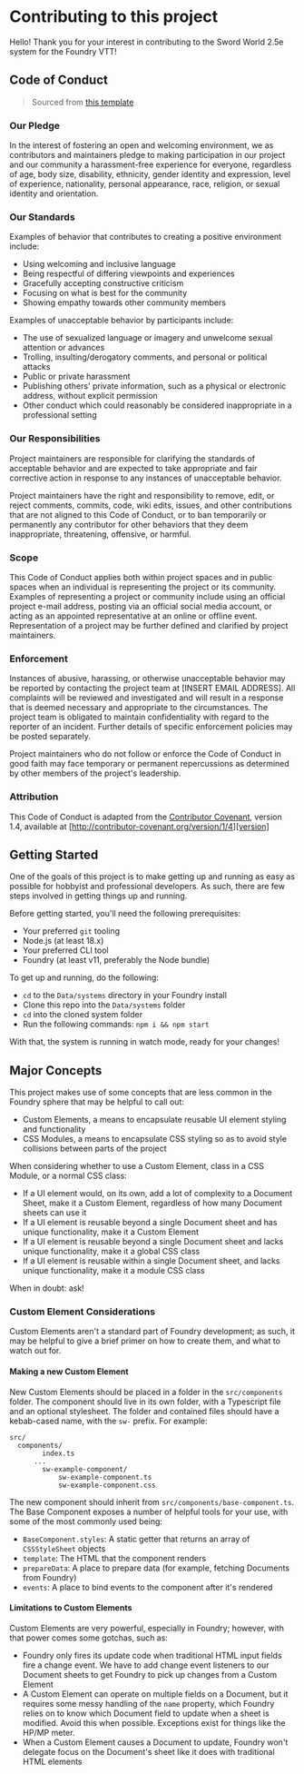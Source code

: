 # Contributing to this project
Hello! Thank you for your interest in contributing to the Sword World 2.5e system for the Foundry VTT! 

## Code of Conduct
> Sourced from [this template](https://gist.github.com/PurpleBooth/b24679402957c63ec426)

### Our Pledge

In the interest of fostering an open and welcoming environment, we as
contributors and maintainers pledge to making participation in our project and
our community a harassment-free experience for everyone, regardless of age, body
size, disability, ethnicity, gender identity and expression, level of experience,
nationality, personal appearance, race, religion, or sexual identity and
orientation.

### Our Standards

Examples of behavior that contributes to creating a positive environment
include:

* Using welcoming and inclusive language
* Being respectful of differing viewpoints and experiences
* Gracefully accepting constructive criticism
* Focusing on what is best for the community
* Showing empathy towards other community members

Examples of unacceptable behavior by participants include:

* The use of sexualized language or imagery and unwelcome sexual attention or
advances
* Trolling, insulting/derogatory comments, and personal or political attacks
* Public or private harassment
* Publishing others' private information, such as a physical or electronic
  address, without explicit permission
* Other conduct which could reasonably be considered inappropriate in a
  professional setting

### Our Responsibilities

Project maintainers are responsible for clarifying the standards of acceptable
behavior and are expected to take appropriate and fair corrective action in
response to any instances of unacceptable behavior.

Project maintainers have the right and responsibility to remove, edit, or
reject comments, commits, code, wiki edits, issues, and other contributions
that are not aligned to this Code of Conduct, or to ban temporarily or
permanently any contributor for other behaviors that they deem inappropriate,
threatening, offensive, or harmful.

### Scope

This Code of Conduct applies both within project spaces and in public spaces
when an individual is representing the project or its community. Examples of
representing a project or community include using an official project e-mail
address, posting via an official social media account, or acting as an appointed
representative at an online or offline event. Representation of a project may be
further defined and clarified by project maintainers.

### Enforcement

Instances of abusive, harassing, or otherwise unacceptable behavior may be
reported by contacting the project team at [INSERT EMAIL ADDRESS]. All
complaints will be reviewed and investigated and will result in a response that
is deemed necessary and appropriate to the circumstances. The project team is
obligated to maintain confidentiality with regard to the reporter of an incident.
Further details of specific enforcement policies may be posted separately.

Project maintainers who do not follow or enforce the Code of Conduct in good
faith may face temporary or permanent repercussions as determined by other
members of the project's leadership.

### Attribution

This Code of Conduct is adapted from the [Contributor Covenant][homepage], version 1.4,
available at [http://contributor-covenant.org/version/1/4][version]

[homepage]: http://contributor-covenant.org
[version]: http://contributor-covenant.org/version/1/4/

## Getting Started
One of the goals of this project is to make getting up and running as easy as possible for
hobbyist and professional developers. As such, there are few steps involved in getting things
up and running.

Before getting started, you'll need the following prerequisites:
- Your preferred `git` tooling
- Node.js (at least 18.x)
- Your preferred CLI tool
- Foundry (at least v11, preferably the Node bundle)

To get up and running, do the following:
- `cd` to the `Data/systems` directory in your Foundry install
- Clone this repo into the `Data/systems` folder
- `cd` into the cloned system folder
- Run the following commands: `npm i && npm start`

With that, the system is running in watch mode, ready for your changes!

## Major Concepts
This project makes use of some concepts that are less common in the Foundry sphere
that may be helpful to call out:
- Custom Elements, a means to encapsulate reusable UI element styling and functionality
- CSS Modules, a means to encapsulate CSS styling so as to avoid style collisions between
	parts of the project

When considering whether to use a Custom Element, class in a CSS Module, or a normal CSS class:
- If a UI element would, on its own, add a lot of complexity to a Document Sheet,
	make it a Custom Element, regardless of how many Document sheets can use it
- If a UI element is reusable beyond a single Document sheet and has unique
	functionality, make it a Custom Element
- If a UI element is reusable beyond a single Document sheet and lacks unique
  functionality, make it a global CSS class
- If a UI element is reusable within a single Document sheet, and lacks unique
	functionality, make it a module CSS class 

When in doubt: ask!

### Custom Element Considerations
Custom Elements aren't a standard part of Foundry development; as such, it may be helpful to give
a brief primer on how to create them, and what to watch out for.

#### Making a new Custom Element
New Custom Elements should be placed in a folder in the `src/components` folder. The
component should live in its own folder, with a Typescript file and an optional stylesheet.
The folder and contained files should have a kebab-cased name, with the `sw-` prefix. For example:

```
src/
  components/
		index.ts
	  ...
		sw-example-component/
			sw-example-component.ts
			sw-example-component.css
```

The new component should inherit from `src/components/base-component.ts`. The Base Component exposes
a number of helpful tools for your use, with some of the most commonly used being:

- `BaseComponent.styles`: A static getter that returns an array of `CSSStyleSheet` objects
- `template`: The HTML that the component renders
- `prepareData`: A place to prepare data (for example, fetching Documents from Foundry)
- `events`: A place to bind events to the component after it's rendered

#### Limitations to Custom Elements
Custom Elements are very powerful, especially in Foundry; however, with that power comes some
gotchas, such as:
- Foundry only fires its update code when traditional HTML input fields fire a change event.
	We have to add change event listeners to our Document sheets to get Foundry to pick up changes
	from a Custom Element
- A Custom Element can operate on multiple fields on a Document, but it requires some messy handling
  of the `name` property, which Foundry relies on to know which Document field to update when a
	sheet is modified. Avoid this when possible. Exceptions exist for things like the HP/MP meter.
- When a Custom Element causes a Document to update, Foundry won't delegate focus on the
	Document's sheet like it does with traditional HTML elements

